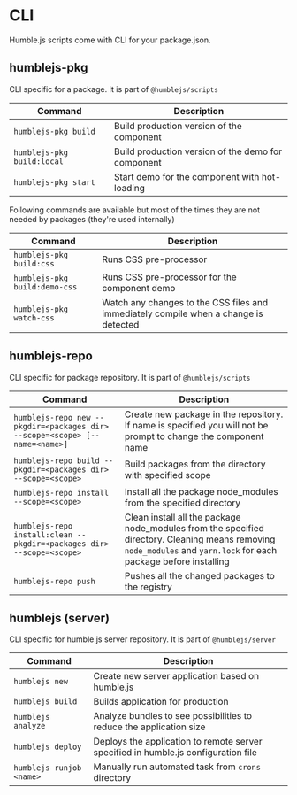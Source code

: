 # CLI
Humble.js scripts come with CLI for your package.json.

## humblejs-pkg
CLI specific for a package. It is part of `@humblejs/scripts`

| Command | Description |
|-----------|----------------|
| `humblejs-pkg build` | Build production version of the component |
| `humblejs-pkg build:local` | Build production version of the demo for component |
| `humblejs-pkg start` | Start demo for the component with hot-loading |

Following commands are available but most of the times they are not needed by packages (they're used internally)

| Command | Description |
|-----------|----------------|
| `humblejs-pkg build:css` | Runs CSS pre-processor |
| `humblejs-pkg build:demo-css` | Runs CSS pre-processor for the component demo |
| `humblejs-pkg watch-css` | Watch any changes to the CSS files and immediately compile when a change is detected |

## humblejs-repo
CLI specific for package repository. It is part of `@humblejs/scripts`

| Command | Description |
|-----------|----------------|
| `humblejs-repo new --pkgdir=<packages dir> --scope=<scope> [--name=<name>]` | Create new package in the repository. If name is specified you will not be prompt to change the component name |
| `humblejs-repo build --pkgdir=<packages dir> --scope=<scope>` | Build packages from the directory with specified scope |
| `humblejs-repo install --scope=<scope>` | Install all the package node_modules from the specified directory |
| `humblejs-repo install:clean --pkgdir=<packages dir> --scope=<scope>` | Clean install all the package node_modules from the specified directory. Cleaning means removing `node_modules` and `yarn.lock` for each package before installing |
| `humblejs-repo push` | Pushes all the changed packages to the registry |


## humblejs (server)
CLI specific for humble.js server repository. It is part of `@humblejs/server`

| Command | Description |
|-----------|----------------|
| `humblejs new` | Create new server application based on humble.js |
| `humblejs build` | Builds application for production |
| `humblejs analyze` | Analyze bundles to see possibilities to reduce the application size|
| `humblejs deploy` | Deploys the application to remote server specified in humble.js configuration file|
| `humblejs runjob <name>` | Manually run automated task from `crons` directory |
